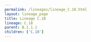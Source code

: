 ```yaml
---
permalink: /lineages/lineage_C.18.html
layout: lineage_page
title: Lineage C.18
lineage: C.18
parent: B.1.1.1
children: ['C.18']
---
```

